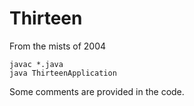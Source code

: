 # Thirteen

From the mists of 2004

    javac *.java
    java ThirteenApplication

Some comments are provided in the code.
